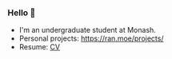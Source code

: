 ### Hello 👋 

- I'm an undergraduate student at Monash. 
- Personal projects: https://ran.moe/projects/ 
- Resume: [CV](https://docs.google.com/document/d/1vAhezgdRhm_N9ThBh_5_vg-dfVwM9IPxF0G1ewK1IKw/edit?usp=sharing)
